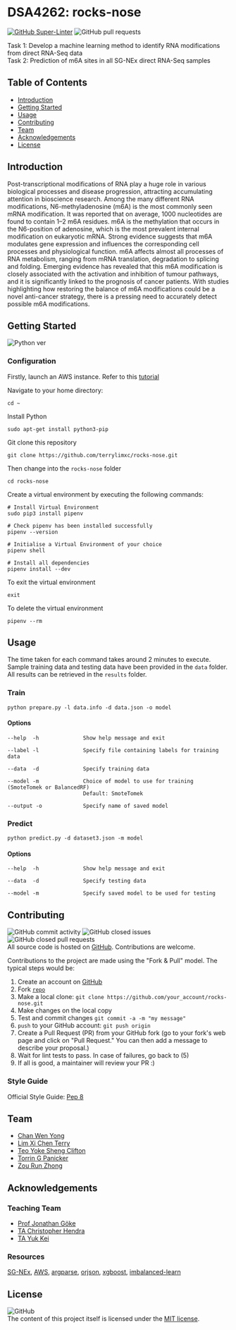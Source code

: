 # DSA4262: rocks-nose
[![GitHub Super-Linter](https://github.com/terrylimxc/rocks-nose/actions/workflows/linter.yml/badge.svg)](https://github.com/marketplace/actions/super-linter) 
![GitHub pull requests](https://img.shields.io/github/issues-pr/terrylimxc/rocks-nose)

Task 1: Develop a machine learning method to identify RNA modifications from direct RNA-Seq data  
Task 2: Prediction of m6A sites in all SG-NEx direct RNA-Seq samples  

## Table of Contents
* [Introduction](#introduction)
* [Getting Started](#getting-started)
* [Usage](#usage)
* [Contributing](#contributing)
* [Team](#team)
* [Acknowledgements](#acknowledgements)
* [License](#license)

## Introduction
Post-transcriptional modifications of RNA play a huge role in various biological processes  and disease progression, attracting accumulating attention in bioscience research. Among the many different RNA modifications, N6-methyladenosine (m6A) is the most commonly seen mRNA modification. It was reported that on average, 1000 nucleotides are found to contain 1–2 m6A residues. m6A is the methylation that occurs in the N6-position of adenosine, which is the most prevalent internal modification on eukaryotic mRNA. Strong evidence suggests that m6A modulates gene expression and influences the corresponding cell processes and physiological function. m6A affects almost all processes of RNA metabolism, ranging from mRNA translation, degradation to splicing and folding. Emerging evidence has revealed that this m6A modification is closely associated with the activation and inhibition of tumour pathways, and it is significantly linked to the prognosis of cancer patients.  With studies highlighting how restoring the balance of m6A modifications could be a novel anti-cancer strategy, there is a pressing need to accurately detect possible m6A modifications.

## Getting Started
![Python ver](https://img.shields.io/badge/python-v3.10-blue) 
### Configuration
Firstly, launch an AWS instance. Refer to this [tutorial](https://docs.google.com/document/d/1uuayqen_uVS799qMsHEY06h6-Way3F7FW2Is2-f5s9I/edit?usp=sharing)  

Navigate to your home directory:  
```
cd ~
```

Install Python
```
sudo apt-get install python3-pip  
```

Git clone this repository
```
git clone https://github.com/terrylimxc/rocks-nose.git
```

Then change into the `rocks-nose` folder
```
cd rocks-nose
```

Create a virtual environment by executing the following commands:
```
# Install Virtual Environment
sudo pip3 install pipenv

# Check pipenv has been installed successfully  
pipenv --version  

# Initialise a Virtual Environment of your choice
pipenv shell

# Install all dependencies
pipenv install --dev
```

To exit the virtual environment
```
exit
```

To delete the virtual environment
```
pipenv --rm
```

## Usage
The time taken for each command takes around 2 minutes to execute. 
Sample training data and testing data have been provided in the `data` folder.
All results can be retrieved in the `results` folder.

### Train
```
python prepare.py -l data.info -d data.json -o model
```
#### Options
```
--help  -h              Show help message and exit

--label -l              Specify file containing labels for training data

--data  -d              Specify training data

--model -m              Choice of model to use for training (SmoteTomek or BalancedRF)
                        Default: SmoteTomek

--output -o             Specify name of saved model
```

### Predict
```
python predict.py -d dataset3.json -m model 
```
#### Options
```
--help  -h              Show help message and exit

--data  -d              Specify testing data

--model -m              Specify saved model to be used for testing
```


## Contributing
![GitHub commit activity](https://img.shields.io/github/commit-activity/m/terrylimxc/rocks-nose) ![GitHub closed issues](https://img.shields.io/github/issues-closed/terrylimxc/rocks-nose) ![GitHub closed pull requests](https://img.shields.io/github/issues-pr-closed/terrylimxc/rocks-nose)  
All source code is hosted on [GitHub](https://github.com/terrylimxc/rocks-nose). Contributions are welcome.

Contributions to the project are made using the "Fork & Pull" model. The typical steps would be:
1. Create an account on [GitHub](https://github.com)
2. Fork [`repo`](https://github.com/terrylimxc/rocks-nose)
3. Make a local clone: `git clone https://github.com/your_account/rocks-nose.git`
4. Make changes on the local copy
5. Test and commit changes `git commit -a -m "my message"`
6. `push` to your GitHub account: `git push origin`
7. Create a Pull Request (PR) from your GitHub fork
(go to your fork's web page and click on "Pull Request."
You can then add a message to describe your proposal.)
8. Wait for lint tests to pass. In case of failures, go back to (5)
9. If all is good, a maintainer will review your PR :)

### Style Guide
Official Style Guide: [Pep 8](http://www.python.org/dev/peps/pep-0008/)

## Team
* [Chan Wen Yong](https://github.com/wenyong13)
* [Lim  Xi Chen Terry](https://github.com/terrylimxc)
* [Teo Yoke Sheng Clifton](https://github.com/cliftontys)
* [Torrin G Panicker](https://github.com/Torrinp)
* [Zou Run Zhong](https://github.com/Zourunzhong)
  
## Acknowledgements

### Teaching Team
* [Prof Jonathan Göke](https://github.com/jonathangoeke)
* [TA Christopher Hendra](https://github.com/chrishendra93)
* [TA Yuk Kei](https://github.com/yuukiiwa)

### Resources
[SG-NEx](https://github.com/GoekeLab/sg-nex-data), [AWS](https://github.com/aws), [argparse](https://docs.python.org/3/library/argparse.html), 
[orjson](https://github.com/ijl/orjson), [xgboost](https://xgboost.readthedocs.io/en/stable/), [imbalanced-learn](https://imbalanced-learn.org/)

## License
![GitHub](https://img.shields.io/github/license/terrylimxc/rocks-nose)  
The content of this project itself is licensed under the [MIT license](https://github.com/terrylimxc/rocks-nose/blob/terry/LICENSE).
